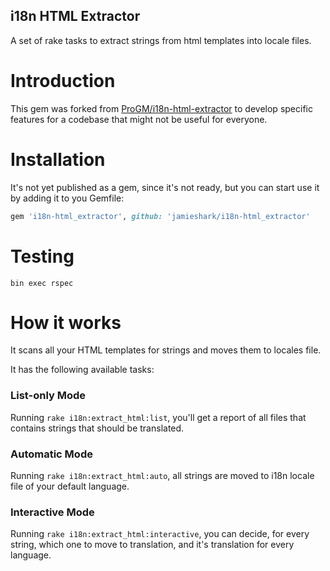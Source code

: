 i18n HTML Extractor
---------------

A set of rake tasks to extract strings from html templates into locale files.

# Introduction

This gem was forked from [ProGM/i18n-html-extractor](https://github.com/ProGM/i18n-html_extractor) to develop specific features for a codebase that might not be useful for everyone.

# Installation

It's not yet published as a gem, since it's not ready, but you can start use it by adding it to you Gemfile:

```ruby
gem 'i18n-html_extractor', github: 'jamieshark/i18n-html_extractor'
```

# Testing

`bin exec rspec`

# How it works

It scans all your HTML templates for strings and moves them to locales file.

It has the following available tasks:

### List-only Mode

Running `rake i18n:extract_html:list`, you'll get a report of all files that contains strings that should be translated.

### Automatic Mode

Running `rake i18n:extract_html:auto`, all strings are moved to i18n locale file of your default language.

### Interactive Mode

Running `rake i18n:extract_html:interactive`, you can decide, for every string, which one to move to translation, and it's translation for every language.
